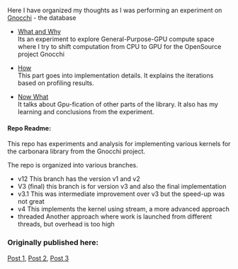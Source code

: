 Here I have organized my thoughts as I was performing an experiment on [Gnocchi](https://github.com/gnocchixyz/gnocchi/) - the database


- [What and Why](intro.html)  
       Its an experiment to explore General-Purpose-GPU compute space where I try to shift computation from CPU to GPU for the OpenSource project Gnocchi 

- [How](profiling.html)  
      This part goes into implementation details. It explains the iterations based on profiling results.

- [Now What](conclusion.html)  
      It talks about Gpu-fication of other parts of the library. It also has my learning and conclusions from the experiment. 



#### Repo Readme:

This repo has experiments and analysis for implementing various kernels for the carbonara library from the Gnocchi project.

The repo is organized into various branches.
- v12 This branch has the version v1 and v2
- V3 (final) this branch is for version v3 and also the final implementation 
- v3.1 This was intermediate improvement over v3 but the speed-up was not great
- v4 This implements the kernel using stream, a more advanced approach
- threaded Another approach where work is launched from different threads, but overhead is too high


### Originally published here:
[Post 1](https://www.suse.com/c/an-experiment-with-gnocchi-the-database-part-1/), [Post 2](https://www.suse.com/c/an-experiment-with-gnocchi-the-database-part-2/), [Post 3](https://www.suse.com/c/an-experiment-with-gnocchi-the-database-part-3/)
